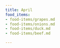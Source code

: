 ```yaml
---
title: April
food_items:
- food-items/grapes.md
- food-items/onions.md
- food-items/duck.md
- food-items/beef.md

---
```

